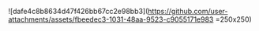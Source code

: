 ![dafe4c8b8634d47f426bb67cc2e98bb3](https://github.com/user-attachments/assets/fbeedec3-1031-48aa-9523-c9055171e983 =250x250)
